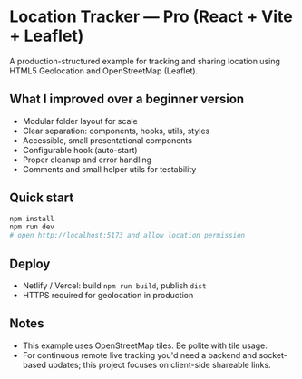 # Location Tracker — Pro (React + Vite + Leaflet)

A production-structured example for tracking and sharing location using HTML5 Geolocation and OpenStreetMap (Leaflet).

## What I improved over a beginner version
- Modular folder layout for scale
- Clear separation: components, hooks, utils, styles
- Accessible, small presentational components
- Configurable hook (auto-start)
- Proper cleanup and error handling
- Comments and small helper utils for testability

## Quick start
```bash
npm install
npm run dev
# open http://localhost:5173 and allow location permission
```

## Deploy
- Netlify / Vercel: build `npm run build`, publish `dist`
- HTTPS required for geolocation in production

## Notes
- This example uses OpenStreetMap tiles. Be polite with tile usage.
- For continuous remote live tracking you'd need a backend and socket-based updates; this project focuses on client-side shareable links.
